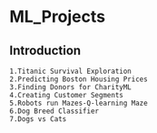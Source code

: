 # ML_Projects

## Introduction
```
1.Titanic Survival Exploration
2.Predicting Boston Housing Prices
3.Finding Donors for CharityML
4.Creating Customer Segments
5.Robots run Mazes-Q-learning Maze
6.Dog Breed Classifier
7.Dogs vs Cats
```
